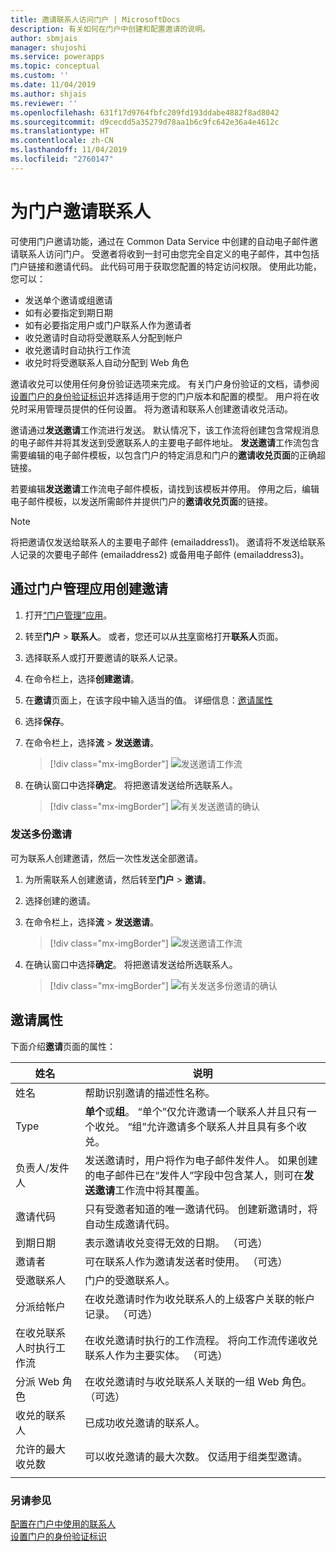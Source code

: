 ```yaml
---
title: 邀请联系人访问门户 | MicrosoftDocs
description: 有关如何在门户中创建和配置邀请的说明。
author: sbmjais
manager: shujoshi
ms.service: powerapps
ms.topic: conceptual
ms.custom: ''
ms.date: 11/04/2019
ms.author: shjais
ms.reviewer: ''
ms.openlocfilehash: 631f17d9764fbfc209fd193ddabe4882f8ad8042
ms.sourcegitcommit: d9cecdd5a35279d78aa1b6c9fc642e36a4e4612c
ms.translationtype: HT
ms.contentlocale: zh-CN
ms.lasthandoff: 11/04/2019
ms.locfileid: "2760147"
---
```

# <a name="invite-contacts-to-your-portals"></a>为门户邀请联系人

可使用门户邀请功能，通过在 Common Data Service 中创建的自动电子邮件邀请联系人访问门户。 受邀者将收到一封可由您完全自定义的电子邮件，其中包括门户链接和邀请代码。 此代码可用于获取您配置的特定访问权限。 使用此功能，您可以：

- 发送单个邀请或组邀请
-   如有必要指定到期日期
-   如有必要指定用户或门户联系人作为邀请者
-   收兑邀请时自动将受邀联系人分配到帐户
-   收兑邀请时自动执行工作流
-   收兑时将受邀联系人自动分配到 Web 角色

邀请收兑可以使用任何身份验证选项来完成。 有关门户身份验证的文档，请参阅[设置门户的身份验证标识](set-authentication-identity.md)并选择适用于您的门户版本和配置的模型。 用户将在收兑时采用管理员提供的任何设置。 将为邀请和联系人创建邀请收兑活动。

邀请通过**发送邀请**工作流进行发送。 默认情况下，该工作流将创建包含常规消息的电子邮件并将其发送到受邀联系人的主要电子邮件地址。 **发送邀请**工作流包含需要编辑的电子邮件模板，以包含门户的特定消息和门户的**邀请收兑页面**的正确超链接。

若要编辑**发送邀请**工作流电子邮件模板，请找到该模板并停用。 停用之后，编辑电子邮件模板，以发送所需邮件并提供门户的**邀请收兑页面**的链接。

> [!NOTE]
> 将把邀请仅发送给联系人的主要电子邮件 (emailaddress1)。 邀请将不发送给联系人记录的次要电子邮件 (emailaddress2) 或备用电子邮件 (emailaddress3)。

## <a name="create-invitations-from-portal-management-app"></a>通过门户管理应用创建邀请

1.  打开[“门户管理”应用](configure-portal.md)。

2.  转至**门户** > **联系人**。
    或者，您还可以从[共享](../manage-existing-portals.md#share)窗格打开**联系人**页面。 

3.  选择联系人或打开要邀请的联系人记录。

4.  在命令栏上，选择**创建邀请**。

5.  在**邀请**页面上，在该字段中输入适当的值。 详细信息：[邀请属性](#invitation-attributes)

6.  选择**保存**。

7.  在命令栏上，选择**流** > **发送邀请**。

    > [!div class="mx-imgBorder"]
    > ![发送邀请工作流](../media/send-invitation-portal-app.png "发送邀请工作流")

8.  在确认窗口中选择**确定**。 将把邀请发送给所选联系人。

    > [!div class="mx-imgBorder"]
    > ![有关发送邀请的确认](../media/confirm-invitation-portal-app.png "有关发送邀请的确认")

### <a name="send-multiple-invitations"></a>发送多份邀请

可为联系人创建邀请，然后一次性发送全部邀请。

1.  为所需联系人创建邀请，然后转至**门户** > **邀请**。

2.  选择创建的邀请。

3.  在命令栏上，选择**流** > **发送邀请**。

    > [!div class="mx-imgBorder"]
    > ![发送邀请工作流](../media/send-invitation-portal-app.png "发送邀请工作流")

4.  在确认窗口中选择**确定**。 将把邀请发送给所选联系人。

    > [!div class="mx-imgBorder"]
    > ![有关发送多份邀请的确认](../media/confirm-multiple-invites-portal-app.png "有关发送多份邀请的确认")

## <a name="invitation-attributes"></a>邀请属性

下面介绍**邀请**页面的属性：


|  姓名    |    说明    |
|-------|------------|
|                 姓名                  |                                                                                                      帮助识别邀请的描述性名称。                                                                                                      |
|                 Type                  |                                             **单个**或**组**。 “单个”仅允许邀请一个联系人并且只有一个收兑。 “组”允许邀请多个联系人并且具有多个收兑。                                              |
|             负责人/发件人              | 发送邀请时，用户将作为电子邮件发件人。 如果创建的电子邮件已在“发件人”字段中包含某人，则可在**发送邀请**工作流中将其覆盖。 |
|            邀请代码            |                                                                 只有受邀者知道的唯一邀请代码。 创建新邀请时，将自动生成邀请代码。                                                                  |
|              到期日期              |                                                                                     表示邀请收兑变得无效的日期。 （可选）                                                                                     |
|                邀请者                |                                                                                               可在联系人作为邀请发送者时使用。 （可选）                                                                                                |
|          受邀联系人           |                                                                                                             门户的受邀联系人。                                                                                                              |
|           分派给帐户           |                                                                        在收兑邀请时作为收兑联系人的上级客户关联的帐户记录。 （可选）                                                                        |
| 在收兑联系人时执行工作流 |                                                         在收兑邀请时执行的工作流程。 将向工作流传递收兑联系人作为主要实体。 （可选）                                                          |
|          分派 Web 角色          |                                                                               在收兑邀请时与收兑联系人关联的一组 Web 角色。 （可选）                                                                                |
|          收兑的联系人          |                                                                                                   已成功收兑邀请的联系人。                                                                                                   |
|      允许的最大收兑数      |                                                                                   可以收兑邀请的最大次数。 仅适用于组类型邀请。                                                                                   |
|                                       |                                                                                                                                                                                                                                                                    |

### <a name="see-also"></a>另请参见

[配置在门户中使用的联系人](configure-contacts.md)  
[设置门户的身份验证标识](set-authentication-identity.md)  
